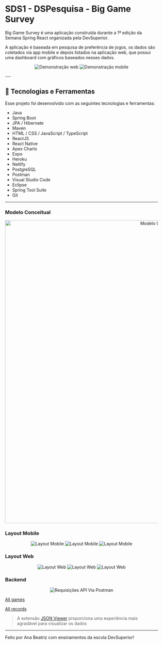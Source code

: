 # SDS1 - DSPesquisa - Big Game Survey

Big Game Survey é uma aplicação construída durante a 1ª edição da Semana Spring React organizada pela DevSuperior.

A aplicação é baseada em pesquisa de preferência de jogos, os dados são coletados via app mobile e depois listados na aplicação web, que possui uma dashboard com gráficos baseados nesses dados.

<p align="center">
  <img alt="Demonstração web" src="./.github/web.gif">
  <img alt="Demonstração mobile" src="./.github/mobile.gif">
</p>
---

## 🚀 Tecnologias e Ferramentas

Esse projeto foi desenvolvido com as seguintes tecnologias e ferramentas:

- Java
- Spring Boot
- JPA / Hibernate
- Maven
- HTML / CSS / JavaScript / TypeScript
- ReactJS
- React Native
- Apex Charts
- Expo
- Heroku
- Netlify
- PostgreSQL
- Postman
- Visual Studio Code
- Eclipse
- Spring Tool Suite
- Git

---

### Modelo Conceitual

<p align="center">
  <img alt="Modelo Conceitual" src="./.github/sds1-mc.png" width="1000px">
</p>

### Layout Mobile

<p align="center">
  <img alt="Layout Mobile" src="./.github/layout-mobile-1.png">
  <img alt="Layout Mobile" src="./.github/layout-mobile-2.png">
  <img alt="Layout Mobile" src="./.github/layout-mobile-3.png">
</p>

### Layout Web

<p align="center">
  <img alt="Layout Web" src="./.github/layout-web-1.png">
  <img alt="Layout Web" src="./.github/layout-web-2.png">
  <img alt="Layout Web" src="./.github/layout-web-3.png">
</p>

### Backend

<p align="center">
  <img alt="Requisições API Via Postman" src="./.github/postman.gif">
</p>

[All games](https://sds1-anabalves.herokuapp.com/games)

[All records](https://sds1-anabalves.herokuapp.com/records)

> A extensão [JSON Viewer](https://chrome.google.com/webstore/detail/json-viewer/gbmdgpbipfallnflgajpaliibnhdgobh/related?hl=pt-BR) proporciona uma experiência mais agradável para visualizar os dados

---

Feito por Ana Beatriz com ensinamentos da escola DevSuperior!
